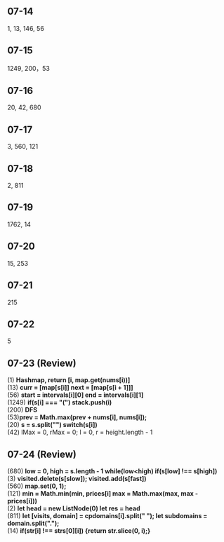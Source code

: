 ## 07-14
1, 13, 146, 56

## 07-15
1249, 200，53

## 07-16
20, 42, 680

## 07-17
3, 560, 121

## 07-18
2, 811

## 07-19
1762, 14

## 07-20
15, 253

## 07-21
215

## 07-22
5

## 07-23 (Review)
(1) **Hashmap, return [i, map.get(nums[i))]**   
(13) **curr = [map[s[i]] next = [map[s[i + 1]]]**    
(56) **start = intervals[i][0] end = intervals[i][1]**   
(1249) **if(s[i] === "(") stack.push(i)**    
(200) **DFS**     
(53)**prev = Math.max(prev + nums[i], nums[i]);**       
(20) **s = s.split("") switch(s[i])**  
(42) lMax = 0, rMax = 0; l = 0, r = height.length - 1

## 07-24 (Review)
(680) **low = 0, high = s.length - 1 while(low<high) if(s[low] !== s[high])**        
(3) **visited.delete(s[slow]); visited.add(s[fast])**      
(560) **map.set(0, 1);**      
(121) **min = Math.min(min, prices[i] max = Math.max(max, max - prices[i]))**     
(2) **let head = new ListNode(0) let res = head**       
(811) **let [visits, domain] = cpdomains[i].split(" "); let subdomains = domain.split(".");**        
(14) **if(str[i] !== strs[0][i]) {return str.slice(0, i);}**            
     
